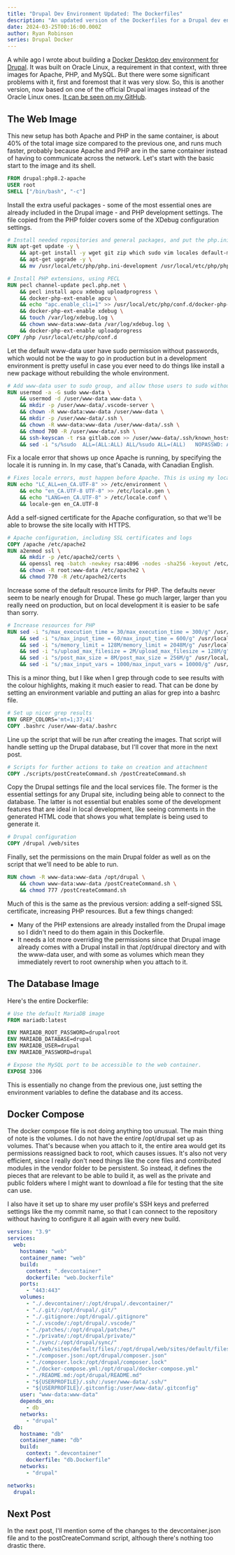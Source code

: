 ```yaml
---
title: "Drupal Dev Environment Updated: The Dockerfiles"
description: "An updated version of the Dockerfiles for a Drupal dev environment."
date: 2024-03-25T00:16:00.000Z
author: Ryan Robinson
series: Drupal Docker
---
```


A while ago I wrote about building a [Docker Desktop dev environment for Drupal](/tags/drupal-docker/). It was built on Oracle Linux, a requirement in that context, with three images for Apache, PHP, and MySQL. But there were some significant problems with it, first and foremost that it was very slow. So, this is another version, now based on one of the official Drupal images instead of the Oracle Linux ones. [It can be seen on my GitHub](https://github.com/ryan-l-robinson/Drupal-Devcontainer).

## The Web Image

This new setup has both Apache and PHP in the same container, is about 40% of the total image size compared to the previous one, and runs much faster, probably because Apache and PHP are in the same container instead of having to communicate across the network. Let's start with the basic start to the image and its shell.

```Dockerfile
FROM drupal:php8.2-apache
USER root
SHELL ["/bin/bash", "-c"]
```

Install the extra useful packages - some of the most essential ones are already included in the Drupal image - and PHP development settings. The file copied from the PHP folder covers some of the XDebug configuration settings.

```Dockerfile
# Install needed repositories and general packages, and put the php.ini in place
RUN apt-get update -y \
    && apt-get install -y wget git zip which sudo vim locales default-mysql-client docker nodejs npm \
    && apt-get upgrade -y \
    && mv /usr/local/etc/php/php.ini-development /usr/local/etc/php/php.ini

# Install PHP extensions, using PECL
RUN pecl channel-update pecl.php.net \
    && pecl install apcu xdebug uploadprogress \
    && docker-php-ext-enable apcu \
    && echo "apc.enable_cli=1" >> /usr/local/etc/php/conf.d/docker-php-ext-apcu.ini \
    && docker-php-ext-enable xdebug \
    && touch /var/log/xdebug.log \
    && chown www-data:www-data /var/log/xdebug.log \
    && docker-php-ext-enable uploadprogress
COPY /php /usr/local/etc/php/conf.d
```

Let the default www-data user have sudo permission without passwords, which would not be the way to go in production but in a development environment is pretty useful in case you ever need to do things like install a new package without rebuilding the whole environment.

```Dockerfile
# Add www-data user to sudo group, and allow those users to sudo without password
RUN usermod -a -G sudo www-data \
    && usermod -d /user/www-data www-data \
    && mkdir -p /user/www-data/.vscode-server \
    && chown -R www-data:www-data /user/www-data \
    && mkdir -p /user/www-data/.ssh \
    && chown -R www-data:www-data /user/www-data/.ssh \
    && chmod 700 -R /user/www-data/.ssh \
    && ssh-keyscan -t rsa gitlab.com >> /user/www-data/.ssh/known_hosts \
    && sed -i "s/%sudo	ALL=(ALL:ALL) ALL/%sudo	ALL=(ALL)	NOPASSWD: ALL/g" /etc/sudoers
```

Fix a locale error that shows up once Apache is running, by specifying the locale it is running in. In my case, that's Canada, with Canadian English.

```Dockerfile
# Fixes locale errors, must happen before Apache. This is using my locale of Canada
RUN echo "LC_ALL=en_CA.UTF-8" >> /etc/environment \
    && echo "en_CA.UTF-8 UTF-8" >> /etc/locale.gen \
    && echo "LANG=en_CA.UTF-8" > /etc/locale.conf \
    && locale-gen en_CA.UTF-8
```

Add a self-signed certificate for the Apache configuration, so that we'll be able to browse the site locally with HTTPS.

```Dockerfile
# Apache configuration, including SSL certificates and logs
COPY /apache /etc/apache2
RUN a2enmod ssl \
    && mkdir -p /etc/apache2/certs \
    && openssl req -batch -newkey rsa:4096 -nodes -sha256 -keyout /etc/apache2/certs/example.com.key -x509 -days 3650 -out /etc/apache2/certs/example.com.crt -config /etc/apache2/certs/openssl-config.txt \
    && chown -R root:www-data /etc/apache2 \
    && chmod 770 -R /etc/apache2/certs
```

Increase some of the default resource limits for PHP. The defaults never seem to be nearly enough for Drupal. These go much larger, larger than you really need on production, but on local development it is easier to be safe than sorry.

```Dockerfile
# Increase resources for PHP
RUN sed -i "s/max_execution_time = 30/max_execution_time = 300/g" /usr/local/etc/php/php.ini \
    && sed -i "s/max_input_time = 60/max_input_time = 600/g" /usr/local/etc/php/php.ini \
    && sed -i "s/memory_limit = 128M/memory_limit = 2048M/g" /usr/local/etc/php/php.ini \
    && sed -i "s/upload_max_filesize = 2M/upload_max_filesize = 128M/g" /usr/local/etc/php/php.ini \
    && sed -i "s/post_max_size = 8M/post_max_size = 256M/g" /usr/local/etc/php/php.ini \
    && sed -i "s/;max_input_vars = 1000/max_input_vars = 10000/g" /usr/local/etc/php/php.ini
```

This is a minor thing, but I like when I grep through code to see results with the colour highlights, making it much easier to read. That can be done by setting an environment variable and putting an alias for grep into a bashrc file.

```Dockerfile
# Set up nicer grep results
ENV GREP_COLORS='mt=1;37;41'
COPY .bashrc /user/www-data/.bashrc
```

Line up the script that will be run after creating the images. That script will handle setting up the Drupal database, but I'll cover that more in the next post.

```Dockerfile
# Scripts for further actions to take on creation and attachment
COPY ./scripts/postCreateCommand.sh /postCreateCommand.sh
```

Copy the Drupal settings file and the local services file. The former is the essential settings for any Drupal site, including being able to connect to the database. The latter is not essential but enables some of the development features that are ideal in local development, like seeing comments in the generated HTML code that shows you what template is being used to generate it.

```Dockerfile
# Drupal configuration
COPY /drupal /web/sites
```

Finally, set the permissions on the main Drupal folder as well as on the script that we'll need to be able to run.

```Dockerfile
RUN chown -R www-data:www-data /opt/drupal \
    && chown www-data:www-data /postCreateCommand.sh \
    && chmod 777 /postCreateCommand.sh
```

Much of this is the same as the previous version: adding a self-signed SSL certificate, increasing PHP resources. But a few things changed:

- Many of the PHP extensions are already installed from the Drupal image so I didn't need to do them again in this Dockerfile.
- It needs a lot more overriding the permissions since that Drupal image already comes with a Drupal install in that /opt/drupal directory and with the www-data user, and with some as volumes which mean they immediately revert to root ownership when you attach to it.

## The Database Image

Here's the entire Dockerfile:

```Dockerfile
# Use the default MariaDB image
FROM mariadb:latest

ENV MARIADB_ROOT_PASSWORD=drupalroot
ENV MARIADB_DATABASE=drupal
ENV MARIADB_USER=drupal
ENV MARIADB_PASSWORD=drupal

# Expose the MySQL port to be accessible to the web container.
EXPOSE 3306
```

This is essentially no change from the previous one, just setting the environment variables to define the database and its access.

## Docker Compose

The docker compose file is not doing anything too unusual. The main thing of note is the volumes. I do not have the entire /opt/drupal set up as volumes. That's because when you attach to it, the entire area would get its permissions reassigned back to root, which causes issues. It's also not very efficient, since I really don't need things like the core files and contributed modules in the vendor folder to be persistent. So instead, it defines the pieces that are relevant to be able to build it, as well as the private and public folders where I might want to download a file for testing that the site can use.

I also have it set up to share my user profile's SSH keys and preferred settings like the my commit name, so that I can connect to the repository without having to configure it all again with every new build.

```yml
version: "3.9"
services:
  web:
    hostname: "web"
    container_name: "web"
    build:
      context: ".devcontainer"
      dockerfile: "web.Dockerfile"
    ports:
      - "443:443"
    volumes:
      - "./.devcontainer/:/opt/drupal/.devcontainer/"
      - "./.git/:/opt/drupal/.git/"
      - "./.gitignore:/opt/drupal/.gitignore"
      - "./.vscode/:/opt/drupal/.vscode/"
      - "./patches/:/opt/drupal/patches/"
      - "./private/:/opt/drupal/private/"
      - "./sync/:/opt/drupal/sync/"
      - "./web/sites/default/files/:/opt/drupal/web/sites/default/files/"
      - "./composer.json:/opt/drupal/composer.json"
      - "./composer.lock:/opt/drupal/composer.lock"
      - "./docker-compose.yml:/opt/drupal/docker-compose.yml"
      - "./README.md:/opt/drupal/README.md"
      - "${USERPROFILE}/.ssh/:/user/www-data/.ssh/"
      - "${USERPROFILE}/.gitconfig:/user/www-data/.gitconfig"
    user: "www-data:www-data"
    depends_on:
      - db
    networks:
      - "drupal"
  db:
    hostname: "db"
    container_name: "db"
    build:
      context: ".devcontainer"
      dockerfile: "db.Dockerfile"
    networks:
      - "drupal"

networks:
  drupal:
```

## Next Post

In the next post, I'll mention some of the changes to the devcontainer.json file and to the postCreateCommand script, although there's nothing too drastic there.